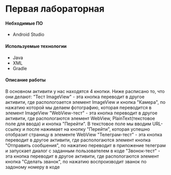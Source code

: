 # Первая лабораторная

#### Небходимые ПО
* Android Studio

#### Используемые технологии
* Java
* XML
* Gradle

#### Описание работы
В основном активити у нас находятся 4 кнопки. Ниже расписано то, что они делают:
"Тест ImageView" - эта кнопка переводит в другое активити, где распологоается элемент ImageView и кнопка "Камера", по нажатию которой мы делаем фотографию, которая переводится в элемент ImageView
"WebView-тест" - эта кнопка переводит в другое активити, где распологаются элемент WebView, PlainText(текстовое поле для ввода) и кнопка "Перейти". В текстовое поле мы вводим URL-ссылку и после нажимает на кнопку "Перейти", которая успешно отобразит страницу в элементе WebView
"Телеграм-тест" - эта кнопка переводит в другое активити, где распологаются элемент кнопка "Отправить сообшения", по нажатию переводит в приложение телеграм и запускает диалог с заданным пользователем в коде 
"Звонок-тест" - эта кнопка переводит в другое активити, где распологаются элемент кнопка "Сделать званок", по нажатию воспроизводит званок по задоному номеру в коде 
